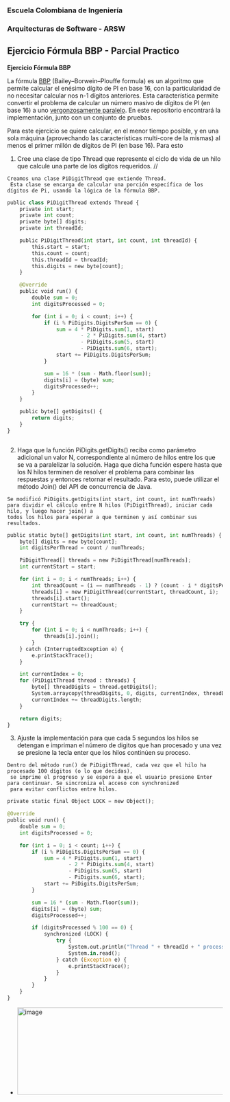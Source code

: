 
### Escuela Colombiana de Ingeniería
### Arquitecturas de Software - ARSW
## Ejercicio Fórmula BBP - Parcial Practico


**Ejercicio Fórmula BBP**

La fórmula [BBP](https://en.wikipedia.org/wiki/Bailey%E2%80%93Borwein%E2%80%93Plouffe_formula) (Bailey–Borwein–Plouffe formula) es un algoritmo que permite calcular el enésimo dígito de PI en base 16, con la particularidad de no necesitar calcular nos n-1 dígitos anteriores. Esta característica permite convertir el problema de calcular un número masivo de dígitos de PI (en base 16) a uno [vergonzosamente paralelo](https://en.wikipedia.org/wiki/Embarrassingly_parallel). En este repositorio encontrará la implementación, junto con un conjunto de pruebas. 

Para este ejercicio se quiere calcular, en el menor tiempo posible, y en una sola máquina (aprovechando las características multi-core de la mismas) al menos el primer millón de dígitos de PI (en base 16). Para esto

1. Cree una clase de tipo Thread que represente el ciclo de vida de un hilo que calcule una parte de los dígitos requeridos.
//
```text
Creamos una clase PiDigitThread que extiende Thread.
 Esta clase se encarga de calcular una porción específica de los dígitos de Pi, usando la lógica de la fórmula BBP.
```
```python
public class PiDigitThread extends Thread {
    private int start;
    private int count;
    private byte[] digits;
    private int threadId;

    public PiDigitThread(int start, int count, int threadId) {
        this.start = start;
        this.count = count;
        this.threadId = threadId;
        this.digits = new byte[count];
    }

    @Override
    public void run() {
        double sum = 0;
        int digitsProcessed = 0;

        for (int i = 0; i < count; i++) {
            if (i % PiDigits.DigitsPerSum == 0) {
                sum = 4 * PiDigits.sum(1, start)
                        - 2 * PiDigits.sum(4, start)
                        - PiDigits.sum(5, start)
                        - PiDigits.sum(6, start);
                start += PiDigits.DigitsPerSum;
            }

            sum = 16 * (sum - Math.floor(sum));
            digits[i] = (byte) sum;
            digitsProcessed++;
        }
    }

    public byte[] getDigits() {
        return digits;
    }
}

```
```text
```


2. Haga que la función PiDigits.getDigits() reciba como parámetro adicional un valor N, correspondiente al número de hilos entre los que se va a paralelizar la solución. Haga que dicha función espere hasta que los N hilos terminen de resolver el problema para combinar las respuestas y entonces retornar el resultado. Para esto, puede utilizar el método Join() del API de concurrencia de Java.
```text
Se modificó PiDigits.getDigits(int start, int count, int numThreads)
para dividir el cálculo entre N hilos (PiDigitThread), iniciar cada hilo, y luego hacer join() a
todos los hilos para esperar a que terminen y así combinar sus resultados.
```
```python
public static byte[] getDigits(int start, int count, int numThreads) {
    byte[] digits = new byte[count];
    int digitsPerThread = count / numThreads;

    PiDigitThread[] threads = new PiDigitThread[numThreads];
    int currentStart = start;

    for (int i = 0; i < numThreads; i++) {
        int threadCount = (i == numThreads - 1) ? (count - i * digitsPerThread) : digitsPerThread;
        threads[i] = new PiDigitThread(currentStart, threadCount, i);
        threads[i].start();
        currentStart += threadCount;
    }

    try {
        for (int i = 0; i < numThreads; i++) {
            threads[i].join();
        }
    } catch (InterruptedException e) {
        e.printStackTrace();
    }

    int currentIndex = 0;
    for (PiDigitThread thread : threads) {
        byte[] threadDigits = thread.getDigits();
        System.arraycopy(threadDigits, 0, digits, currentIndex, threadDigits.length);
        currentIndex += threadDigits.length;
    }

    return digits;
}
```
 
3. Ajuste la implementación para que cada 5 segundos los hilos se detengan e impriman el número de digitos que han procesado y una vez se presione la tecla enter que los hilos continúen su proceso.
```text
Dentro del método run() de PiDigitThread, cada vez que el hilo ha procesado 100 dígitos (o lo que decidas),
 se imprime el progreso y se espera a que el usuario presione Enter para continuar. Se sincroniza el acceso con synchronized
 para evitar conflictos entre hilos.
```
```python
private static final Object LOCK = new Object();

@Override
public void run() {
    double sum = 0;
    int digitsProcessed = 0;

    for (int i = 0; i < count; i++) {
        if (i % PiDigits.DigitsPerSum == 0) {
            sum = 4 * PiDigits.sum(1, start)
                    - 2 * PiDigits.sum(4, start)
                    - PiDigits.sum(5, start)
                    - PiDigits.sum(6, start);
            start += PiDigits.DigitsPerSum;
        }

        sum = 16 * (sum - Math.floor(sum));
        digits[i] = (byte) sum;
        digitsProcessed++;

        if (digitsProcessed % 100 == 0) {
            synchronized (LOCK) {
                try {
                    System.out.println("Thread " + threadId + " processed " + digitsProcessed + " digits. Press Enter to continue.");
                    System.in.read();
                } catch (Exception e) {
                    e.printStackTrace();
                }
            }
        }
    }
}
```
-  <img width="1044" height="203" alt="image" src="https://github.com/user-attachments/assets/d7d2bd2a-125a-47ad-be0c-e2b0bb24b208" />



